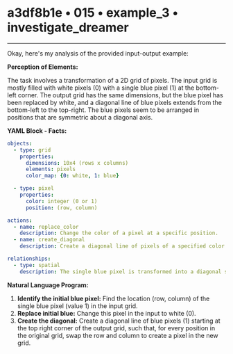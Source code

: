 # a3df8b1e • 015 • example_3 • investigate_dreamer

---
Okay, here's my analysis of the provided input-output example:

**Perception of Elements:**

The task involves a transformation of a 2D grid of pixels. The input grid is mostly filled with white pixels (0) with a single blue pixel (1) at the bottom-left corner. The output grid has the same dimensions, but the blue pixel has been replaced by white, and a diagonal line of blue pixels extends from the bottom-left to the top-right. The blue pixels seem to be arranged in positions that are symmetric about a diagonal axis.

**YAML Block - Facts:**



```yaml
objects:
  - type: grid
    properties:
      dimensions: 10x4 (rows x columns)
      elements: pixels
      color_map: {0: white, 1: blue}

  - type: pixel
    properties:
      color: integer (0 or 1)
      position: (row, column)

actions:
  - name: replace_color
    description: Change the color of a pixel at a specific position.
  - name: create_diagonal
    description: Create a diagonal line of pixels of a specified color.

relationships:
  - type: spatial
    description: The single blue pixel is transformed into a diagonal set of blue pixels from a corner of the grid, and is replaced with another color
```



**Natural Language Program:**

1.  **Identify the initial blue pixel:** Find the location (row, column) of the single blue pixel (value 1) in the input grid.
2.  **Replace initial blue:** Change this pixel in the input to white (0).
3.  **Create the diagonal:** Create a diagonal line of blue pixels (1) starting at the top right corner of the output grid, such that, for every position in the original grid, swap the row and column to create a pixel in the new grid.


